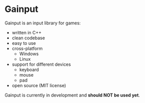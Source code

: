 Gainput
=======

Gainput is an input library for games:

- written in C++
- clean codebase
- easy to use
- cross-platform
  - Windows
  - Linux
- support for different devices
  - keyboard
  - mouse
  - pad
- open source (MIT license)

Gainput is currently in development and **should NOT be used yet**.
